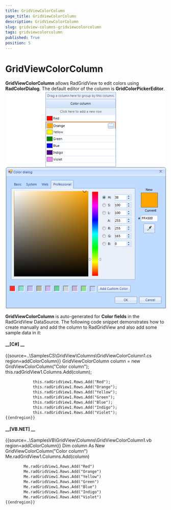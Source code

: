 ```yaml
---
title: GridViewColorColumn
page_title: GridViewColorColumn
description: GridViewColorColumn
slug: gridview-columns-gridviewcolorcolumn
tags: gridviewcolorcolumn
published: True
position: 5
---
```


# GridViewColorColumn



__GridViewColorColumn__ allows RadGridView to edit colors using __RadColorDialog__. 
   		  The default editor of the column is __GridColorPickerEditor__.
      ![gridview-columns-gridviewcolorcolumn 001](images/gridview-columns-gridviewcolorcolumn001.png)

__GridViewColorColumn__ is auto-generated for __Color fields__ in the RadGridView DataSource.
			The following code snippet demonstrates how to create manually and add the column to RadGridView and also add some sample data in it:
		

#### __[C#] __

{{source=..\SamplesCS\GridView\Columns\GridViewColorColumn1.cs region=addColorColumn}}
	            GridViewColorColumn column = new GridViewColorColumn("Color column");
	            this.radGridView1.Columns.Add(column);
	
	            this.radGridView1.Rows.Add("Red");
	            this.radGridView1.Rows.Add("Orange");
	            this.radGridView1.Rows.Add("Yellow");
	            this.radGridView1.Rows.Add("Green");
	            this.radGridView1.Rows.Add("Blue");
	            this.radGridView1.Rows.Add("Indigo");
	            this.radGridView1.Rows.Add("Violet");
	{{endregion}}



#### __[VB.NET] __

{{source=..\SamplesVB\GridView\Columns\GridViewColorColumn1.vb region=addColorColumn}}
	        Dim column As New GridViewColorColumn("Color column")
	        Me.radGridView1.Columns.Add(column)
	
	        Me.radGridView1.Rows.Add("Red")
	        Me.radGridView1.Rows.Add("Orange")
	        Me.radGridView1.Rows.Add("Yellow")
	        Me.radGridView1.Rows.Add("Green")
	        Me.radGridView1.Rows.Add("Blue")
	        Me.radGridView1.Rows.Add("Indigo")
	        Me.radGridView1.Rows.Add("Violet")
	{{endregion}}



